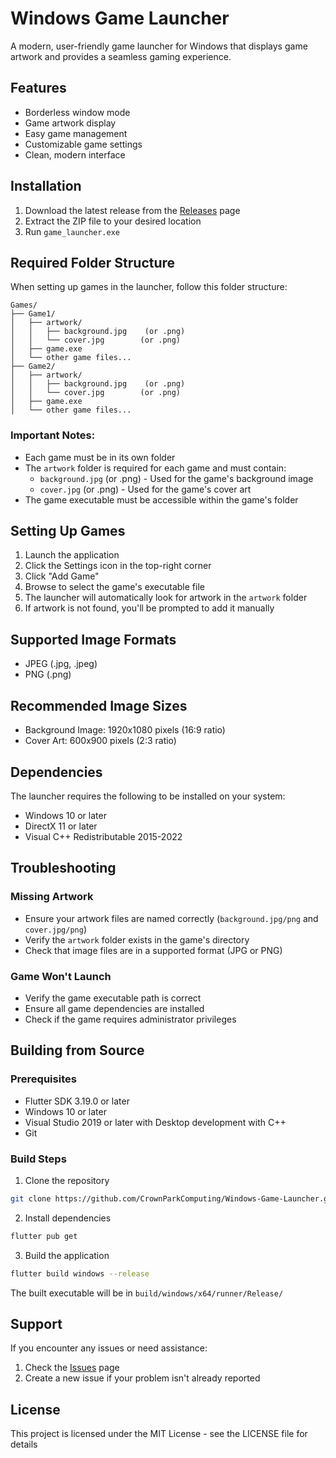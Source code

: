 # Windows Game Launcher

A modern, user-friendly game launcher for Windows that displays game artwork and provides a seamless gaming experience.

## Features

- Borderless window mode
- Game artwork display
- Easy game management
- Customizable game settings
- Clean, modern interface

## Installation

1. Download the latest release from the [Releases](https://github.com/CrownParkComputing/Windows-Game-Launcher/releases) page
2. Extract the ZIP file to your desired location
3. Run `game_launcher.exe`

## Required Folder Structure

When setting up games in the launcher, follow this folder structure:

```
Games/
├── Game1/
│   ├── artwork/
│   │   ├── background.jpg    (or .png)
│   │   └── cover.jpg        (or .png)
│   ├── game.exe
│   └── other game files...
├── Game2/
│   ├── artwork/
│   │   ├── background.jpg    (or .png)
│   │   └── cover.jpg        (or .png)
│   ├── game.exe
│   └── other game files...
```

### Important Notes:
- Each game must be in its own folder
- The `artwork` folder is required for each game and must contain:
  - `background.jpg` (or .png) - Used for the game's background image
  - `cover.jpg` (or .png) - Used for the game's cover art
- The game executable must be accessible within the game's folder

## Setting Up Games

1. Launch the application
2. Click the Settings icon in the top-right corner
3. Click "Add Game"
4. Browse to select the game's executable file
5. The launcher will automatically look for artwork in the `artwork` folder
6. If artwork is not found, you'll be prompted to add it manually

## Supported Image Formats

- JPEG (.jpg, .jpeg)
- PNG (.png)

## Recommended Image Sizes

- Background Image: 1920x1080 pixels (16:9 ratio)
- Cover Art: 600x900 pixels (2:3 ratio)

## Dependencies

The launcher requires the following to be installed on your system:

- Windows 10 or later
- DirectX 11 or later
- Visual C++ Redistributable 2015-2022

## Troubleshooting

### Missing Artwork
- Ensure your artwork files are named correctly (`background.jpg/png` and `cover.jpg/png`)
- Verify the `artwork` folder exists in the game's directory
- Check that image files are in a supported format (JPG or PNG)

### Game Won't Launch
- Verify the game executable path is correct
- Ensure all game dependencies are installed
- Check if the game requires administrator privileges

## Building from Source

### Prerequisites
- Flutter SDK 3.19.0 or later
- Windows 10 or later
- Visual Studio 2019 or later with Desktop development with C++
- Git

### Build Steps
1. Clone the repository
```bash
git clone https://github.com/CrownParkComputing/Windows-Game-Launcher.git
```

2. Install dependencies
```bash
flutter pub get
```

3. Build the application
```bash
flutter build windows --release
```

The built executable will be in `build/windows/x64/runner/Release/`

## Support

If you encounter any issues or need assistance:
1. Check the [Issues](https://github.com/CrownParkComputing/Windows-Game-Launcher/issues) page
2. Create a new issue if your problem isn't already reported

## License

This project is licensed under the MIT License - see the LICENSE file for details